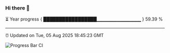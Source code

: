 ### Hi there 👋

⏳ Year progress { █████████████████▁▁▁▁▁▁▁▁▁▁▁▁▁ } 59.39 %

---

⏰ Updated on Tue, 05 Aug 2025 18:45:23 GMT

![Progress Bar CI](https://github.com/DhruviPatel157/GitHub-Actions-Demo/workflows/Progress%20Bar%20CI/badge.svg)
